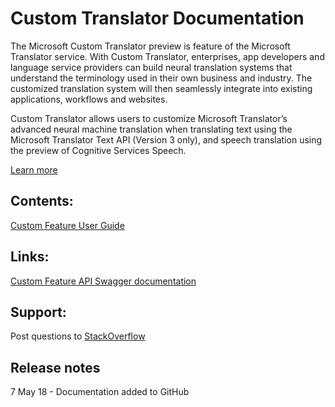 # Custom Translator Documentation

The Microsoft Custom Translator preview is feature of the Microsoft Translator service. With Custom Translator, enterprises, app developers and language service providers can build neural translation systems that understand the terminology used in their own business and industry. The customized translation system will then seamlessly integrate into existing applications, workflows and websites. 

Custom Translator allows users to customize Microsoft Translator’s advanced neural machine translation when translating text using the Microsoft Translator Text API (Version 3 only), and speech translation using the preview of Cognitive Services Speech. 

[Learn more](https://www.microsoft.com/en-us/translator/customization.aspx)


## Contents:
[Custom Feature User Guide](https://github.com/MicrosoftTranslator/Custom-Translator-Documentation/blob/master/Microsoft%20Translator%20Custom%20Translator%20User%20Guide.pdf)


## Links:
[Custom Feature API Swagger documentation](https://custom-api.cognitive.microsofttranslator.com/swagger/)


## Support:
Post questions to [StackOverflow](http://www.aka.ms/TranslatorForum)

## Release notes
7 May 18 - Documentation added to GitHub
